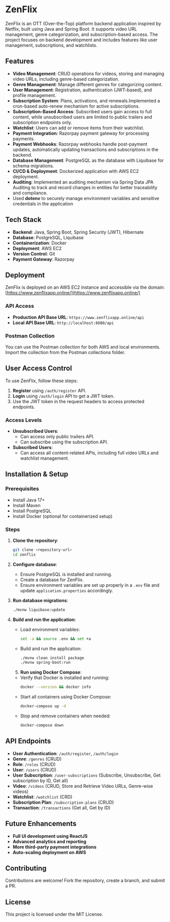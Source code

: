 # ZenFlix

ZenFlix is an OTT (Over-the-Top) platform backend application inspired by Netflix, built using Java and Spring Boot. It supports video URL management, genre categorization, and subscription-based access. The project focuses on backend development and includes features like user management, subscriptions, and watchlists.

## Features

- **Video Management**: CRUD operations for videos, storing and managing video URLs, including genre-based categorization.
- **Genre Management**: Manage different genres for categorizing content.
- **User Management**: Registration, authentication (JWT-based), and profile management.
- **Subscription System**: Plans, activations, and renewals.Implemented a cron-based auto-renew mechanism for active subscriptions.
- **Subscription-Based Access**: Subscribed users gain access to full content, while unsubscribed
users are limited to public trailers and subscription endpoints only.
- **Watchlist**: Users can add or remove items from their watchlist.
- **Payment Integration**: Razorpay payment gateway for processing payments.
- **Payment Webhooks**: Razorpay webhooks handle post-payment updates, automatically updating transactions and subscriptions in the backend.
- **Database Management**: PostgreSQL as the database with Liquibase for schema migrations.
- **CI/CD & Deployment**: Dockerized application with AWS EC2 deployment.
- **Auditing**: Implemented an auditing mechanism via Spring Data JPA Auditing to track and record changes in entities for better traceability and compliance.
- Used **dotenv** to securely manage environment variables and sensitive credentials in the
application

## Tech Stack

- **Backend**: Java, Spring Boot, Spring Security (JWT), Hibernate
- **Database**: PostgreSQL, Liquibase
- **Containerization**: Docker
- **Deployment**: AWS EC2
- **Version Control**: Git
- **Payment Gateway**: Razorpay

## Deployment

ZenFlix is deployed on an AWS EC2 instance and accessible via the domain:
[https://www.zenflixapp.online/](https://www.zenflixapp.online/)

### API Access

- **Production API Base URL**: `https://www.zenflixapp.online/api`
- **Local API Base URL**: `http://localhost:8080/api`

### Postman Collection

You can use the Postman collection for both AWS and local environments. Import the collection from the Postman collections folder.

## User Access Control

To use ZenFlix, follow these steps:

1. **Register** using `/auth/register` API.
2. **Login** using `/auth/login` API to get a JWT token.
3. Use the JWT token in the request headers to access protected endpoints.

### Access Levels

- **Unsubscribed Users**:
  - Can access only public trailers API.
  - Can subscribe using the subscription API.
- **Subscribed Users**:
  - Can access all content-related APIs, including full video URLs and watchlist management.

## Installation & Setup

### Prerequisites

- Install Java 17+
- Install Maven
- Install PostgreSQL
- Install Docker (optional for containerized setup)

### Steps

1. **Clone the repository**:

   ```sh
   git clone <repository-url>
   cd zenflix
   ```

2. **Configure database**:

   - Ensure PostgreSQL is installed and running.
   - Create a database for ZenFlix.
   - Ensure environment variables are set up properly in a `.env` file and update `application.properties` accordingly.

3. **Run database migrations**:

   ```sh
   ./mvnw liquibase:update
   ```

4. **Build and run the application**:

   - Load environment variables:
     ```sh
     set -a && source .env && set +a
     ```
   - Build and run the application:
     ```sh
     ./mvnw clean install package
     ./mvnw spring-boot:run
     ```

   5. **Run using Docker Compose**:

   - Verify that Docker is installed and running:
     ```sh
     docker --version && docker info
     ```
   - Start all containers using Docker Compose:
     ```sh
     docker-compose up -d
     ```
   - Stop and remove containers when needed:
     ```sh
     docker-compose down
     ```
## API Endpoints

- **User Authentication**: `/auth/register`, `/auth/login`
- **Genre**: `/genres` (CRUD)
- **Role**: `/roles` (CRUD)
- **User**: `/users` (CRUD)
- **User Subscription**: `/user-subscriptions` (Subscribe, Unsubscribe, Get subscription by ID, Get all)
- **Video**: `/videos` (CRUD, Store and Retrieve Video URLs, Genre-wise videos)
- **Watchlist**: `/watchlist` (CRD)
- **Subscription Plan**: `/subscription-plans` (CRUD)
- **Transaction**: `/transactions` (Get all, Get by ID)

## Future Enhancements

- **Full UI development using ReactJS**
- **Advanced analytics and reporting**
- **More third-party payment integrations**
- **Auto-scaling deployment on AWS**

## Contributing

Contributions are welcome! Fork the repository, create a branch, and submit a PR.

## License

This project is licensed under the MIT License.

